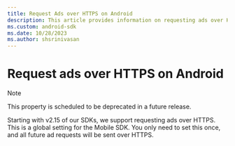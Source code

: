 ```yaml
---
title: Request Ads over HTTPS on Android
description: This article provides information on requesting ads over HTTPS on Android.
ms.custom: android-sdk
ms.date: 10/28/2023
ms.author: shsrinivasan
---
```


# Request ads over HTTPS on Android

> [!NOTE]
> This property is scheduled to be deprecated in a future release.

Starting with v2.15 of our SDKs, we support requesting ads over HTTPS. This is a global setting for the Mobile SDK. You only need to set this once, and all future ad requests will be sent over HTTPS.
